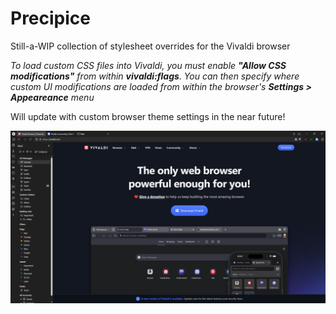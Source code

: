 # Precipice

Still-a-WIP collection of stylesheet overrides for the Vivaldi browser

*To load custom CSS files into Vivaldi, you must enable **"Allow CSS modifications"** from within **vivaldi:flags**. You can then specify where custom UI modifications are loaded from within the browser's **Settings > Appeareance** menu*

Will update with custom browser theme settings in the near future!

![screenshot](https://github.com/JJohnson1988/Precipice/blob/master/!precipice.png?raw=true)
